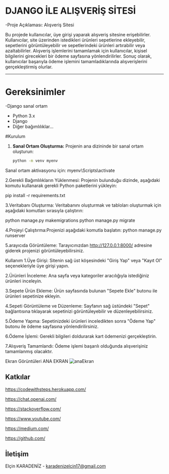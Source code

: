 # DJANGO İLE  ALIŞVERİŞ SİTESİ


-Proje Açıklaması: Alışveriş Sitesi

Bu projede kullanıcılar, üye girişi yaparak alışveriş sitesine erişebilirler. Kullanıcılar, site üzerinden istedikleri ürünleri sepetlerine ekleyebilir, sepetlerini görüntüleyebilir ve sepetlerindeki ürünleri artırabilir veya azaltabilirler. Alışveriş işlemlerini tamamlamak için kullanıcılar, kişisel bilgilerini girecekleri bir ödeme sayfasına yönlendirilirler. Sonuç olarak, kullanıcılar başarıyla ödeme işlemini tamamladıklarında alışverişlerini gerçekleştirmiş olurlar.

---
# Gereksinimler


-Django sanal ortam

- Python 3.x
- Django
- Diğer bağımlılıklar...


#Kurulum 

1. **Sanal Ortam Oluşturma:**
   Projenin ana dizininde bir sanal ortam oluşturun:
   ```bash
   python -m venv myenv
Sanal ortam aktivasyonu için:
myenv\Scripts\activate

2.Gerekli Bağımlılıkların Yüklenmesi:
Projenin bulunduğu dizinde, aşağıdaki komutu kullanarak gerekli Python paketlerini yükleyin:

pip install -r requirements.txt

3.Veritabanı Oluşturma:
Veritabanını oluşturmak ve tabloları oluşturmak için aşağıdaki komutları sırasıyla çalıştırın:

python manage.py makemigrations
python manage.py migrate


4.Projeyi Çalıştırma:Projenizi aşağıdaki komutla başlatın:
python manage.py runserver

5.arayıcıda Görüntüleme:
Tarayıcınızdan http://127.0.0.1:8000/ adresine giderek projenizi görüntüleyebilirsiniz.




Kullanım
1.Üye Girişi:
Sitenin sağ üst köşesindeki "Giriş Yap" veya "Kayıt Ol" seçenekleriyle üye girişi yapın.

2.Ürünleri İnceleme:
Ana sayfa veya kategoriler aracılığıyla istediğiniz ürünleri inceleyin.

3.Sepete Ürün Ekleme:
Ürün sayfasında bulunan "Sepete Ekle" butonu ile ürünleri sepetinize ekleyin.

4.Sepeti Görüntüleme ve Düzenleme:
Sayfanın sağ üstündeki "Sepet" bağlantısına tıklayarak sepetinizi görüntüleyebilir ve düzenleyebilirsiniz.

5.Ödeme Yapma:
Sepetinizdeki ürünleri inceledikten sonra "Ödeme Yap" butonu ile ödeme sayfasına yönlendirilirsiniz.

6.Ödeme İşlemi:
Gerekli bilgileri doldurarak kart ödemenizi gerçekleştirin.

7.Alışveriş Tamamlandı:
Ödeme işlemi başarılı olduğunda alışverişiniz tamamlanmış olacaktır.


Ekran Görüntüleri
ANA EKRAN
![anaEkran](https://github.com/elcinim/Django_Alisveris_Sitesi/assets/148655453/d4637177-fe05-42db-a318-3db08695a380)












































## Katkılar

https://codewithsteps.herokuapp.com/

https://chat.openai.com/

https://stackoverflow.com/

https://www.youtube.com/

https://medium.com/

https://github.com/


## İletişim 


Elçin KARADENİZ - karadenizelcin17@gmail.com








